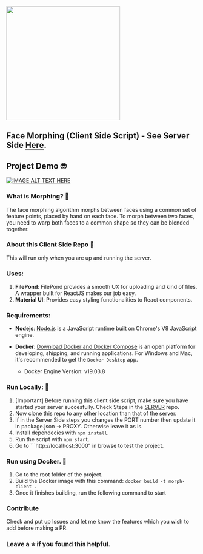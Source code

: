 <img src="https://cdn.dribbble.com/users/470545/screenshots/2153975/face-morphing.gif" width="300"/>

## Face Morphing (Client Side Script) - See Server Side [Here](https://github.com/tarunnsingh/morph-server).

## Project Demo :nerd_face:

[![IMAGE ALT TEXT HERE](http://img.youtube.com/vi/_ThVHciEj4g/0.jpg)](http://www.youtube.com/watch?v=_ThVHciEj4g)

### What is Morphing? :thinking:

The face morphing algorithm morphs between faces using a common set of feature points, placed by hand on each face. To morph between two faces, you need to warp both faces to a common shape so they can be blended together.

### About this Client Side Repo :monocle_face:

This will run only when you are up and running the server.

### Uses:

1. **FilePond**: FilePond provides a smooth UX for uploading and kind of files. A wrapper built for ReactJS makes our job easy.
2. **Material UI**: Provides easy styling functionalities to React components.

### Requirements:

- **Nodejs**: [Node.js](https://nodejs.org/dist/latest-v8.x/docs/api/) is a JavaScript runtime built on Chrome's V8 JavaScript engine.
- **Docker**: [Download Docker and Docker Compose](https://docs.docker.com/get-docker/) is an open platform for developing, shipping, and running applications.
  For Windows and Mac, it's recommended to get the `Docker Desktop` app.

  - Docker Engine Version: v19.03.8

### Run Locally: :rocket:

1. [Important] Before running this client side script, make sure you have started your server succesfully. Check Steps in the [SERVER](https://github.com/tarunnsingh/morph-server) repo.
2. Now clone this repo to any other location than that of the server.
3. If in the Server Side steps you changes the PORT number then update it in package.json -> PROXY. Otherwise leave it as is.
4. Install dependecies with `npm install`.
5. Run the script with `npm start`.
6. Go to ```http://localhost:3000" in browse to test the project.

### Run using Docker. :rocket:

1. Go to the root folder of the project.
2. Build the Docker image with this command: `docker build -t morph-client .`
3. Once it finishes building, run the following command to start

### Contribute

Check and put up Issues and let me know the features which you wish to add before making a PR.

### Leave a :star: if you found this helpful.
